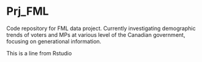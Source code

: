 # Prj_FML
Code repository for FML data project. Currently investigating demographic trends of voters and MPs at various level of the Canadian government, focusing on generational information. 

This is a line from Rstudio